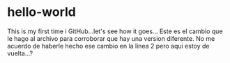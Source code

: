 # hello-world
This is my first time i GitHub...let's see how it goes...
Este es el cambio que le hago al archivo para corroborar que hay una version diferente.
No me acuerdo de haberle hecho ese cambio en la linea 2 pero aqui estoy de vuelta...?
